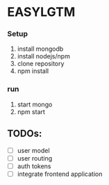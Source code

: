 # EASYLGTM

### Setup
1. install mongodb
2. install nodejs/npm
3. clone repository
4. npm install

### run

1. start mongo
2. npm start


## TODOs:
- [ ] user model
- [ ] user routing
- [ ] auth tokens
- [ ] integrate frontend application
